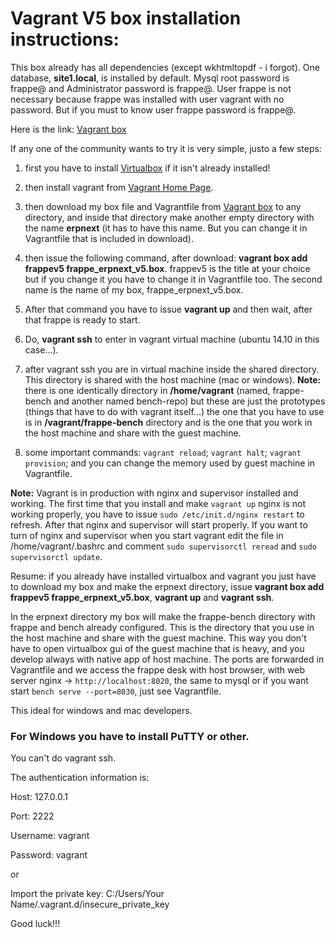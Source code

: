 # Vagrant V5 box installation instructions:
This box already has all dependencies (except wkhtmltopdf - i forgot). One database, **site1.local**, is installed by default. Mysql root password is frappe@ and Administrator password is frappe@. User frappe is not necessary because frappe was installed with user vagrant with no password. But if you must to know user frappe password is frappe@. 

Here is the link: [Vagrant box](https://meocloud.pt/link/c32bc5b3-9197-4654-971c-483d1d8ecbeb/frappe_v5/)

If any one of the community wants to try it is very simple, justo a few steps:

1. first you have to install [Virtualbox](https://www.virtualbox.org) if it isn't already installed!
2. then install vagrant from [Vagrant Home Page](https://www.vagrantup.com).
3. then download my box file and Vagrantfile from [Vagrant box](https://meocloud.pt/link/c32bc5b3-9197-4654-971c-483d1d8ecbeb/frappe_v5/) to any directory, and inside that directory make another empty directory with the name **erpnext** (it has to have this name. But you can change it in Vagrantfile that is included in download).

4. then issue the following command, after download: **vagrant box add frappev5 frappe_erpnext_v5.box**. frappev5 is the title at your choice but if you change it you have to change it in Vagrantfile too. The second name is the name of my box, frappe_erpnext_v5.box.
5. After that command you have to issue **vagrant up** and then wait, after that frappe is ready to start.
6. Do, **vagrant ssh** to enter in vagrant virtual machine (ubuntu 14.10 in this case...).
7. after vagrant ssh you are in virtual machine inside the shared directory. This directory is shared with the host machine (mac or windows). **Note:** there is one identically directory in **/home/vagrant** (named, frappe-bench and another named bench-repo) but these are just the prototypes (things that have to do with vagrant itself...) the one that you have to use is in **/vagrant/frappe-bench** directory and is the one that you work in the host machine and share with the guest machine.
8. some important commands: `vagrant reload`; `vagrant halt`; `vagrant provision`; and you can change the memory used by guest machine in Vagrantfile.

**Note:** Vagrant is in production with nginx and supervisor installed and working. The first time that you install and make `vagrant up` nginx is not working properly, you have to issue `sudo /etc/init.d/nginx restart` to refresh.
After that nginx and supervisor will start properly. If you want to turn of nginx and supervisor when you start vagrant edit the file in /home/vagrant/.bashrc and comment `sudo supervisorctl reread` and `sudo supervisorctl update`.

Resume: if you already have installed virtualbox and vagrant you just have to download my box and make the erpnext directory, issue **vagrant box add frappev5 frappe_erpnext_v5.box**, **vagrant up** and **vagrant ssh**.

In the erpnext directory my box will make the frappe-bench directory with frappe and bench already configured. This is the directory that you use in the host machine and share with the guest machine. This way you don't have to open virtualbox gui of the guest machine that is heavy, and you develop always with native app of host machine. The ports are forwarded in Vagrantfile and we access the frappe desk with host browser, with web server nginx -> `http://localhost:8020`, the same to mysql or if you want start `bench serve --port=8030`, just see Vagrantfile.

This ideal for windows and mac developers.

### For Windows you have to install PuTTY or other.
You can't do vagrant ssh. 

The authentication information is:

Host: 127.0.0.1

Port: 2222

Username: vagrant

Password: vagrant

or

Import the private key: C:/Users/Your Name/.vagrant.d/insecure_private_key

Good luck!!!